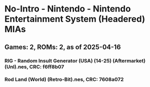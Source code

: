 # No-Intro - Nintendo - Nintendo Entertainment System (Headered) MIAs
## Games: 2, ROMs: 2, as of 2025-04-16

### RIG - Random Insult Generator (USA) (14-25) (Aftermarket) (Unl).nes, CRC: f6ff8b07
### Rod Land (World) (Retro-Bit).nes, CRC: 7608a072
